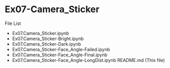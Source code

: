 # Ex07-Camera_Sticker
File List
- Ex07.Camera_Sticker.ipynb
- Ex07.Camera_Sticker-Bright.ipynb
- Ex07.Camera_Sticker-Dark.ipynb
- Ex07.Camera_Sticker-Face_Angle-Failed.ipynb
- Ex07.Camera_Sticker-Face_Angle-Final.ipynb
- Ex07.Camera_Sticker-Face_Angle-LongDist.ipynb
README.md (This file)
